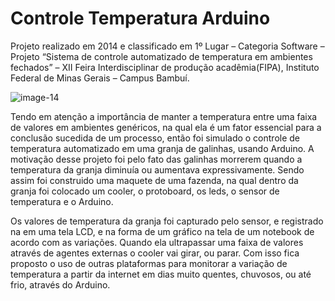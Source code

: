 # Controle Temperatura Arduino

Projeto realizado em 2014 e classificado em 1º Lugar – Categoria Software – Projeto “Sistema de controle automatizado de temperatura em ambientes fechados” – XII Feira Interdisciplinar de produção acadêmia(FIPA), Instituto Federal de Minas Gerais – Campus Bambuí.

![image-14](https://user-images.githubusercontent.com/53271581/209668593-66127216-a383-41e1-87cc-999268581cc0.png)

Tendo em atenção a importância de manter a temperatura entre uma faixa de valores em ambientes genéricos, na qual ela é um fator essencial para a conclusão sucedida de um processo, então foi simulado o controle de temperatura automatizado em uma granja de galinhas, usando Arduino. A motivação desse projeto foi pelo fato das galinhas morrerem quando a temperatura da granja diminuía ou aumentava expressivamente. Sendo assim foi construido uma maquete de uma fazenda, na qual dentro da granja foi colocado um cooler, o protoboard, os leds, o sensor de temperatura e o Arduino.

Os valores de temperatura da granja foi capturado pelo sensor, e registrado na em uma tela LCD, e na forma de um gráfico na tela de um notebook de acordo com as variações. Quando ela ultrapassar uma faixa de valores através de agentes externas o cooler vai girar, ou parar. Com isso fica proposto o uso de outras plataformas para monitorar a variação de temperatura a partir da internet em dias muito quentes, chuvosos, ou até frio, através do Arduino.


